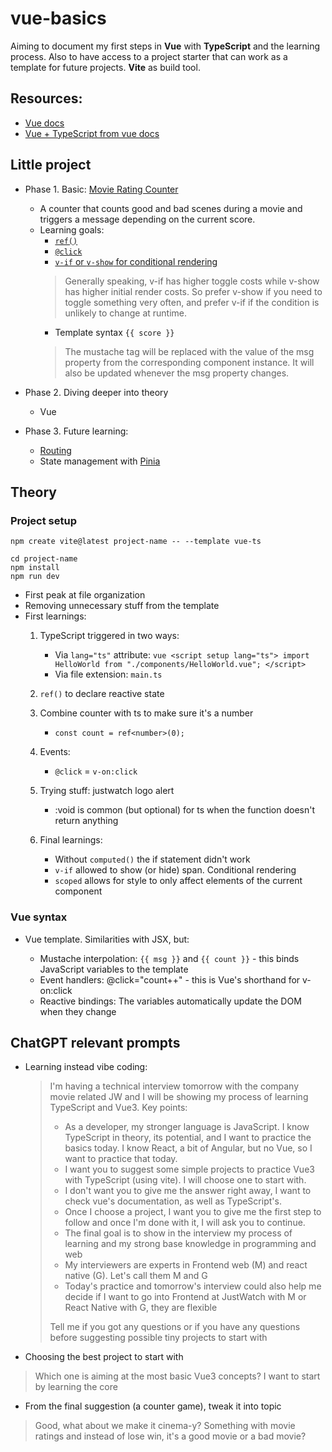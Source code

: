 # vue-basics

Aiming to document my first steps in **Vue** with **TypeScript** and the learning process. Also to have access to a project starter that can work as a template for future projects. **Vite** as build tool.

## Resources:

- [Vue docs](https://vuejs.org/guide/introduction.html)
- [Vue + TypeScript from vue docs](https://vuejs.org/guide/typescript/overview)

## Little project

- Phase 1. Basic: [Movie Rating Counter](./movie-rating-counter/)
    - A counter that counts good and bad scenes during a movie and triggers a message depending on the current score.
    - Learning goals:
        - [`ref()`](https://vuejs.org/guide/essentials/reactivity-fundamentals.html#basic-reactivity-in-templates) 
        - [`@click`](https://vuejs.org/guide/essentials/event-handling.html#event-listeners)
        - [`v-if` or `v-show` for conditional rendering](https://vuejs.org/guide/essentials/conditional.html)
        >Generally speaking, v-if has higher toggle costs while v-show has higher initial render costs. So prefer v-show if you need to toggle something very often, and prefer v-if if the condition is unlikely to change at runtime.
        - Template syntax `{{ score }}`
        > The mustache tag will be replaced with the value of the msg property from the corresponding component instance. It will also be updated whenever the msg property changes.

- Phase 2. Diving deeper into theory
    - Vue

- Phase 3. Future learning:
    - [Routing](https://router.vuejs.org/)
    - State management with [Pinia](https://pinia.vuejs.org/)

## Theory

### Project setup

```
npm create vite@latest project-name -- --template vue-ts
```

```
cd project-name
npm install
npm run dev
```

- First peak at file organization
- Removing unnecessary stuff from the template
- First learnings:
    1. TypeScript triggered in two ways:
        - Via `lang="ts"` attribute:
      ```vue
      <script setup lang="ts">
      import HelloWorld from "./components/HelloWorld.vue";
      </script>
      ```
        - Via file extension: `main.ts`

    2. `ref()` to declare reactive state
  
    3. Combine counter with ts to make sure it's a number
        - `const count = ref<number>(0);`
    4. Events:
        - `@click` = `v-on:click`
    
    5. Trying stuff: justwatch logo alert
        - :void is common (but optional) for ts when the function doesn't return anything

    6. Final learnings:
        - Without `computed()` the if statement didn't work
        - `v-if` allowed to show (or hide) span. Conditional rendering
        - `scoped` allows for style to only affect elements of the current component

### Vue syntax

- Vue template. Similarities with JSX, but:

  - Mustache interpolation: `{{ msg }}` and `{{ count }}` - this binds JavaScript variables to the template
  - Event handlers: @click="count++" - this is Vue's shorthand for v-on:click
  - Reactive bindings: The variables automatically update the DOM when they change

## ChatGPT relevant prompts

- Learning instead vibe coding:

  > I'm having a technical interview tomorrow with the company movie related JW and I will be showing my process of learning TypeScript and Vue3. Key points:
  >
  > - As a developer, my stronger language is JavaScript. I know TypeScript in theory, its potential, and I want to practice the basics today. I know React, a bit of Angular, but no Vue, so I want to practice that today.
  > - I want you to suggest some simple projects to practice Vue3 with TypeScript (using vite). I will choose one to start with.
  > - I don't want you to give me the answer right away, I want to check vue's documentation, as well as TypeScript's.
  > - Once I choose a project, I want you to give me the first step to follow and once I'm done with it, I will ask you to continue.
  > - The final goal is to show in the interview my process of learning and my strong base knowledge in programming and web
  > - My interviewers are experts in Frontend web (M) and react native (G). Let's call them M and G
  > - Today's practice and tomorrow's interview could also help me decide if I want to go into Frontend at JustWatch with M or React Native with G, they are flexible
  >
  > Tell me if you got any questions or if you have any questions before suggesting possible tiny projects to start with

- Choosing the best project to start with

> Which one is aiming at the most basic Vue3 concepts? I want to start by learning the core

- From the final suggestion (a counter game), tweak it into topic

> Good, what about we make it cinema-y? Something with movie ratings and instead of lose win, it's a good movie or a bad movie?
